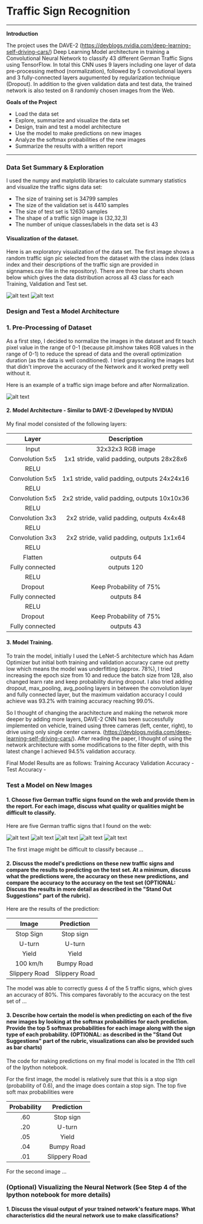 # **Traffic Sign Recognition** 

---
**Introduction**

The project uses the DAVE-2 (https://devblogs.nvidia.com/deep-learning-self-driving-cars/) Deep Learning Model architecture in training a Convolutional Neural Network to classify 43 different German Traffic Signs using TensorFlow. In total this CNN uses 9 layers including one layer of data pre-processing method (normalization), followed by 5 convolutional layers and 3 fully-connected layers augumented by regularization technique (Dropout). In addition to the given validation data and test data, the trained network is also tested on 8 randomly chosen images from the Web.

**Goals of the Project**

* Load the data set
* Explore, summarize and visualize the data set
* Design, train and test a model architecture
* Use the model to make predictions on new images
* Analyze the softmax probabilities of the new images
* Summarize the results with a written report


[//]: # (Image References)

[image1]: ./Report_Pics/Dataset1.JPG "Visualization"
[image2]: ./Report_Pics/Dataset2.JPG
[image3]: ./Report_Pics/Normalization.JPG "Normalization"
[image4]: ./examples/placeholder.png "Traffic Sign 1"
[image5]: ./examples/placeholder.png "Traffic Sign 2"
[image6]: ./examples/placeholder.png "Traffic Sign 3"
[image7]: ./examples/placeholder.png "Traffic Sign 4"
[image8]: ./examples/placeholder.png "Traffic Sign 5"



---

### Data Set Summary & Exploration

I used the numpy and matplotlib libraries to calculate summary statistics and visualize the traffic signs data set:

* The size of training set is 34799 samples
* The size of the validation set is 4410 samples
* The size of test set is 12630 samples
* The shape of a traffic sign image is (32,32,3)
* The number of unique classes/labels in the data set is 43

#### Visualization of the dataset.

Here is an exploratory visualization of the data set. The first image shows a random traffic sign pic selected from the dataset with the class index (class index and their descriptions of the traffic sign are provided in signnames.csv file in the repository). There are three bar charts shown below which gives the data distribution across all 43 class for each Training, Validation and Test set.

![alt text][image1]
![alt text][image2]

### Design and Test a Model Architecture

### 1. Pre-Processing of Dataset

As a first step, I decided to normalize the images in the dataset and fit teach pixel value in the range of 0-1 (because plt.imshow takes RGB values in the range of 0-1) to reduce the spread of data and the overall optimization duration (as the data is well conditioned). I tried grayscaling the images but that didn't improve the accuracy of the Network and it worked pretty well without it.

Here is an example of a traffic sign image before and after Normalization.

![alt text][image3]


#### 2. Model Architecture - Similar to DAVE-2 (Developed by NVIDIA)

My final model consisted of the following layers:

| Layer         		      |     Description	        					                 | 
|:---------------------:|:---------------------------------------------:| 
| Input         		      | 32x32x3 RGB image   							                   | 
| Convolution 5x5     	 | 1x1 stride, valid padding, outputs 28x28x6 	  |
| RELU					             |												                                   |
| Convolution 5x5	      | 1x1 stride, valid padding, outputs 24x24x16			|
| RELU					             |												                                   |
| Convolution 5x5	      | 2x2 stride, valid padding, outputs 10x10x36			|
| RELU					             |												                                   |
| Convolution 3x3	      | 2x2 stride, valid padding, outputs 4x4x48  			|
| RELU					             |												                                   |
| Convolution 3x3	      | 2x2 stride, valid padding, outputs 1x1x64		  	|
| RELU					             |												                                   |
| Flatten					          |	outputs 64	                                   |
| Fully connected		     | outputs 120                          									|
| RELU   				           |                                      									|
|	Dropout               |	Keep Probability of 75%            											|
| Fully connected		     | outputs 84                          									 |
| RELU   				           |                                      									|
|	Dropout               |	Keep Probability of 75%            											|
| Fully connected		     | outputs 43                          									 |


#### 3. Model Training.

To train the model, initially I used the LeNet-5 architecture which has Adam Optimizer but initial both training and validation accuracy came out pretty low which means the model was underfitting (approx. 78%), I tried increasing the epoch size from 10 and reduce the batch size from 128, also changed learn rate and keep probability during dropout. I also tried adding dropout, max_pooling, avg_pooling layers in between the convolution layer and fully connected layer, but the maximum vaidation accuracy I could achieve was 93.2% with training accuracy reaching 99.0%.

So I thought of changing the arachitecture and making the netwrok more deeper by adding more layers, DAVE-2 CNN has been successfully implemented on vehicle, trained using three cameras (left, center, right), to drive using only single center camera. (https://devblogs.nvidia.com/deep-learning-self-driving-cars/). After reading the paper, I thought of using the network architecture with some modifications to the filter depth, with this latest change I achieved 94.5% validation accuracy.

Final Model Results are as follows:
Training Accuracy
Validation Accuracy - 
Test Accuracy - 


### Test a Model on New Images

#### 1. Choose five German traffic signs found on the web and provide them in the report. For each image, discuss what quality or qualities might be difficult to classify.

Here are five German traffic signs that I found on the web:

![alt text][image4] ![alt text][image5] ![alt text][image6] 
![alt text][image7] ![alt text][image8]

The first image might be difficult to classify because ...

#### 2. Discuss the model's predictions on these new traffic signs and compare the results to predicting on the test set. At a minimum, discuss what the predictions were, the accuracy on these new predictions, and compare the accuracy to the accuracy on the test set (OPTIONAL: Discuss the results in more detail as described in the "Stand Out Suggestions" part of the rubric).

Here are the results of the prediction:

| Image			        |     Prediction	        					| 
|:---------------------:|:---------------------------------------------:| 
| Stop Sign      		| Stop sign   									| 
| U-turn     			| U-turn 										|
| Yield					| Yield											|
| 100 km/h	      		| Bumpy Road					 				|
| Slippery Road			| Slippery Road      							|


The model was able to correctly guess 4 of the 5 traffic signs, which gives an accuracy of 80%. This compares favorably to the accuracy on the test set of ...

#### 3. Describe how certain the model is when predicting on each of the five new images by looking at the softmax probabilities for each prediction. Provide the top 5 softmax probabilities for each image along with the sign type of each probability. (OPTIONAL: as described in the "Stand Out Suggestions" part of the rubric, visualizations can also be provided such as bar charts)

The code for making predictions on my final model is located in the 11th cell of the Ipython notebook.

For the first image, the model is relatively sure that this is a stop sign (probability of 0.6), and the image does contain a stop sign. The top five soft max probabilities were

| Probability         	|     Prediction	        					| 
|:---------------------:|:---------------------------------------------:| 
| .60         			| Stop sign   									| 
| .20     				| U-turn 										|
| .05					| Yield											|
| .04	      			| Bumpy Road					 				|
| .01				    | Slippery Road      							|


For the second image ... 

### (Optional) Visualizing the Neural Network (See Step 4 of the Ipython notebook for more details)
#### 1. Discuss the visual output of your trained network's feature maps. What characteristics did the neural network use to make classifications?


